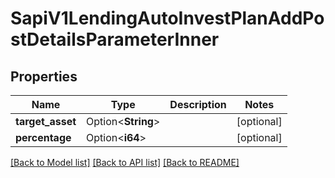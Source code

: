 # SapiV1LendingAutoInvestPlanAddPostDetailsParameterInner

## Properties

Name | Type | Description | Notes
------------ | ------------- | ------------- | -------------
**target_asset** | Option<**String**> |  | [optional]
**percentage** | Option<**i64**> |  | [optional]

[[Back to Model list]](../README.md#documentation-for-models) [[Back to API list]](../README.md#documentation-for-api-endpoints) [[Back to README]](../README.md)


